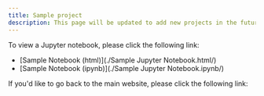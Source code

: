 ```yaml
---
title: Sample project
description: This page will be updated to add new projects in the future.
---
```


To view a Jupyter notebook, please click the following link:
- [Sample Notebook (html)](./Sample Jupyter Notebook.html/)
- [Sample Notebook (ipynb)](./Sample Jupyter Notebook.ipynb/)

If you'd like to go back to the main website, please click the following link:
